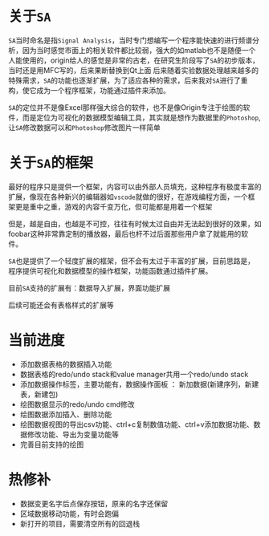﻿# 关于`SA`

`SA`当时命名是指`Signal Analysis`，当时专门想编写一个程序能快速的进行频谱分析，因为当时感觉市面上的相关软件都比较弱，强大的如matlab也不是随便一个人能使用的，origin给人的感觉是非常的古老，在研究生阶段写了`SA`的初步版本，当时还是用MFC写的，后来果断替换到Qt上面
后来随着实验数据处理越来越多的特殊需求，`SA`的功能也逐渐扩展，为了适应各种的需求，后来我对`SA`进行了重构，使它成为一个程序框架，功能通过插件来添加。

`SA`的定位并不是像Excel那样强大综合的软件，也不是像Origin专注于绘图的软件，而是定位为可视化的数据模型编辑工具，其实就是想作为数据里的`Photoshop`,让`SA`修改数据可以和`Photoshop`修改图片一样简单

# 关于`SA`的框架

最好的程序只是提供一个框架，内容可以由外部人员填充，这种程序有极度丰富的扩展，像现在各种新兴的编辑器如`vscode`就做的很好，在游戏编程方面，一个框架更是重中之重，游戏的内容千变万化，但可能都是用着一个框架

但是，越是自由，也越是不可控，往往有时候太过自由并无法起到很好的效果，如foobar这种非常靠定制的播放器，最后也杆不过后面那些用户拿了就能用的软件。

`SA`也是提供了一个轻度扩展的框架，但不会有太过于丰富的扩展，目前思路是，程序提供可视化和数据模型的操作框架，功能函数通过插件扩展。

目前`SA`支持的扩展有：数据导入扩展，界面功能扩展

后续可能还会有表格样式的扩展等

# 当前进度
- 添加数据表格的数据插入功能
- 数据表格的redo/undo stack和value manager共用一个redo/undo stack
- 添加数据操作标签，主要功能有，数据操作面板 ： 新加数据(新建序列，新建表，新建包)
- 绘图数据显示的redo/undo cmd修改
- 绘图数据添加插入、删除功能
- 绘图数据视图的导出csv功能、ctrl+c复制数值功能、ctrl+v添加数据功能、数据修改功能、导出为变量功能等
- 完善目前支持的绘图

# 热修补
- 数据变更名字后点保存按钮，原来的名字还保留
- 区域数据移动功能，有时会跑偏
- 新打开的项目，需要清空所有的回退栈


